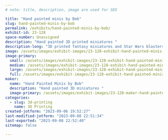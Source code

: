 ```yaml
---
# note: title, description, image are used for SEO

title: "Hand painted minis by Bob"
slug: hand-painted-minis-by-bob
permalink: /exhibits/hand-painted-minis-by-bob/
exhibit-id: 23-128
space-number: Unassigned
description: "Hand painted 3D printed miniatures "
description-long: "3D printed fantasy miniatures and Star Wars blasters and miniature Star Wars helmets all hand painted by Bob"
image: /assets/images/exhibit-images/23-128-exhibit-hand-painted-minis-by-bob-img-1996-large.jpeg
image-primary: 
  small: /assets/images/exhibit-images/23-128-exhibit-hand-painted-minis-by-bob-img-1996-small.jpeg
  medium: /assets/images/exhibit-images/23-128-exhibit-hand-painted-minis-by-bob-img-1996-medium.jpeg
  large: /assets/images/exhibit-images/23-128-exhibit-hand-painted-minis-by-bob-img-1996-large.jpeg
  full: /assets/images/exhibit-images/23-128-exhibit-hand-painted-minis-by-bob-img-1996-full.jpeg
maker: 
  name: "Hand Painted Minis by Bob"
  description: "Hand painted 3D miniatures "
  image-primary: /assets/images/exhibit-images/23-128-maker-hand-painted-minis-by-bob-img-2419-medium.jpeg
categories: 
  - slug: 3d-printing
    name: 3D Printing
created-jotform: "2023-09-06 19:52:27"
last-modified-jotform: "2023-09-08 22:51:34"
last-exported: "2023-09-08 22:52:40"
sitemap: false

---
```

